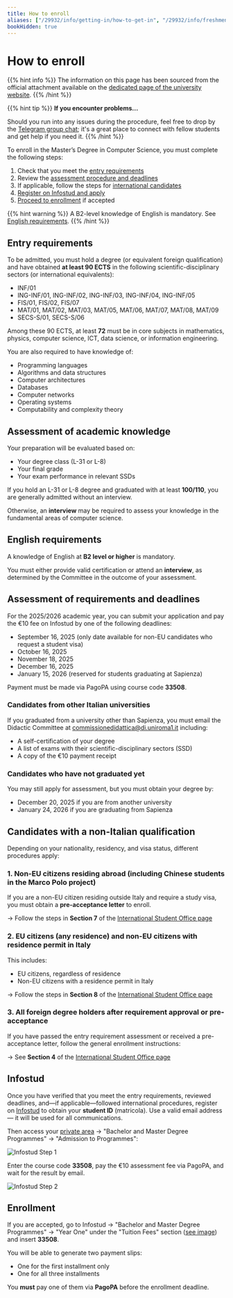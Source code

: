 ```yaml
---
title: How to enroll
aliases: ["/29932/info/getting-in/how-to-get-in", "/29932/info/freshmen/how-to-get-in"]
bookHidden: true
---
```


# How to enroll

{{% hint info %}}
<i class="fa-solid fa-circle-info" style="color: #74C0FC;"></i> The information on this page has been sourced from the official attachment available on the [dedicated page of the university website](https://corsidilaurea.uniroma1.it/en/course/33508/apply).
{{% /hint %}}

{{% hint tip %}}
<i class="fa-solid fa-lightbulb" style="color: #238636;"></i> **If you encounter problems...**

Should you run into any issues during the procedure, feel free to drop by the [Telegram group chat](https://t.me/ComputerScienceSapienza); it's a great place to connect with fellow students and get help if you need it.
{{% /hint %}}

To enroll in the Master’s Degree in Computer Science, you must complete the following steps:

1. Check that you meet the [entry requirements](#entry-requirements)
2. Review the [assessment procedure and deadlines](#assessment-of-requirements-and-deadlines)
3. If applicable, follow the steps for [international candidates](#candidates-with-a-non-italian-qualification)
4. [Register on Infostud and apply](#infostud)
5. [Proceed to enrollment](#enrollment) if accepted

{{% hint warning %}}
<i class="fa-solid fa-triangle-exclamation" style="color: #FFD43B;"></i> A B2-level knowledge of English is mandatory. See [English requirements](#english-requirements).
{{% /hint %}}

## Entry requirements

To be admitted, you must hold a degree (or equivalent foreign qualification) and have obtained **at least 90 ECTS** in the following scientific-disciplinary sectors (or international equivalents):

- INF/01
- ING-INF/01, ING-INF/02, ING-INF/03, ING-INF/04, ING-INF/05
- FIS/01, FIS/02, FIS/07
- MAT/01, MAT/02, MAT/03, MAT/05, MAT/06, MAT/07, MAT/08, MAT/09
- SECS-S/01, SECS-S/06

Among these 90 ECTS, at least **72** must be in core subjects in mathematics, physics, computer science, ICT, data science, or information engineering.

You are also required to have knowledge of:

- Programming languages
- Algorithms and data structures
- Computer architectures
- Databases
- Computer networks
- Operating systems
- Computability and complexity theory

## Assessment of academic knowledge

Your preparation will be evaluated based on:

- Your degree class (L-31 or L-8)
- Your final grade
- Your exam performance in relevant SSDs

If you hold an L-31 or L-8 degree and graduated with at least **100/110**, you are generally admitted without an interview.

Otherwise, an **interview** may be required to assess your knowledge in the fundamental areas of computer science.

## English requirements

A knowledge of English at **B2 level or higher** is mandatory.

You must either provide valid certification or attend an **interview**, as determined by the Committee in the outcome of your assessment.

## Assessment of requirements and deadlines

For the 2025/2026 academic year, you can submit your application and pay the €10 fee on Infostud by one of the following deadlines:

- September 16, 2025 (only date available for non-EU candidates who request a student visa)
- October 16, 2025
- November 18, 2025
- December 16, 2025
- January 15, 2026 (reserved for students graduating at Sapienza)

Payment must be made via PagoPA using course code **33508**.

### Candidates from other Italian universities

If you graduated from a university other than Sapienza, you must email the Didactic Committee at [commissionedidattica@di.uniroma1.it](mailto:commissionedidattica@di.uniroma1.it) including:

- A self-certification of your degree
- A list of exams with their scientific-disciplinary sectors (SSD)
- A copy of the €10 payment receipt

### Candidates who have not graduated yet

You may still apply for assessment, but you must obtain your degree by:

- December 20, 2025 if you are from another university
- January 24, 2026 if you are graduating from Sapienza

## Candidates with a non-Italian qualification

Depending on your nationality, residency, and visa status, different procedures apply:

### 1. Non-EU citizens residing abroad (including Chinese students in the Marco Polo project)

If you are a non-EU citizen residing outside Italy and require a study visa, you must obtain a **pre-acceptance letter** to enroll.

→ Follow the steps in **Section 7** of the [International Student Office page](https://www.uniroma1.it/en/pagina/international-student-office#7-master-s-degree-courses-with-requirements-and-personal-knowledge-assessment-and-mandatory-pre-acceptance-letter-enrolment-procedures-for-non-eu-students-requiring-visa-and-chinese-students-in-marco-polo-project)

### 2. EU citizens (any residence) and non-EU citizens with residence permit in Italy

This includes:

- EU citizens, regardless of residence
- Non-EU citizens with a residence permit in Italy

→ Follow the steps in **Section 8** of the [International Student Office page](https://www.uniroma1.it/en/pagina/international-student-office#8-master-s-degree-courses-with-requirements-and-personal-knowledge-assessment-and-pre-acceptance-letter-enrolment-procedures-for-eu-citizens-wherever-resident-and-non-eu-citizens-residing-in-italy)

### 3. All foreign degree holders after requirement approval or pre-acceptance

If you have passed the entry requirement assessment or received a pre-acceptance letter, follow the general enrollment instructions:

→ See **Section 4** of the [International Student Office page](https://www.uniroma1.it/en/pagina/international-student-office#4-mandatory-documents-for-enrolment-master-s-degree-courses)

## Infostud

Once you have verified that you meet the entry requirements, reviewed deadlines, and—if applicable—followed international procedures, register on [Infostud](https://www.studenti.uniroma1.it/phoenixreg/index.html) to obtain your **student ID** (matricola). Use a valid email address — it will be used for all communications.

Then access your [private area](https://www.uniroma1.it/en/pagina-strutturale/students) → "Bachelor and Master Degree Programmes" → "Admission to Programmes":

![Infostud Step 1](https://i.imgur.com/T2VvbNd.png)

Enter the course code **33508**, pay the €10 assessment fee via PagoPA, and wait for the result by email.

![Infostud Step 2](https://i.imgur.com/v84PZyb.png)

## Enrollment

If you are accepted, go to Infostud → "Bachelor and Master Degree Programmes" → "Year One" under the "Tuition Fees" section ([see image](https://i.imgur.com/zaY3eXy.png)) and insert **33508**.

You will be able to generate two payment slips:

- One for the first installment only
- One for all three installments

You **must** pay one of them via **PagoPA** before the enrollment deadline.
